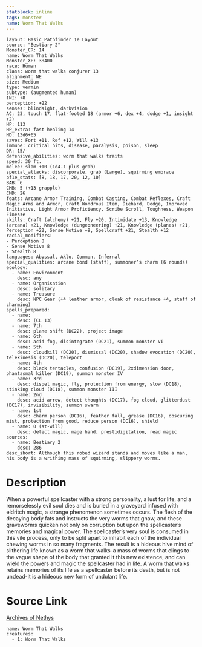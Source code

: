 ```yaml
---
statblock: inline
tags: monster
name: Worm That Walks
---
```

```statblock
layout: Basic Pathfinder 1e Layout
source: "Bestiary 2"
Monster_CR: 14
name: Worm That Walks
Monster_XP: 38400
race: Human
class: worm that walks conjurer 13
alignment: NE
size: Medium
type: vermin
subtype: (augmented human)
INI: +8
perception: +22
senses: blindsight, darkvision
AC: 23, touch 17, flat-footed 18 (armor +6, dex +4, dodge +1, insight +2)
HP: 113
HP_extra: fast healing 14
HD: 13d6+65
saves: Fort +11, Ref +12, Will +13
immune: critical hits, disease, paralysis, poison, sleep
DR: 15/-
defensive_abilities: worm that walks traits
speed: 30 ft.
melee: slam +10 (1d4-1 plus grab)
special_attacks: discorporate, grab (Large), squirming embrace
pf1e_stats: [8, 18, 17, 20, 12, 10]
BAB: 6
CMB: 5 (+13 grapple)
CMD: 26
feats: Arcane Armor Training, Combat Casting, Combat Reflexes, Craft Magic Arms and Armor, Craft Wondrous Item, Diehard, Dodge, Improved Initiative, Light Armor Proficiency, Scribe Scroll, Toughness, Weapon Finesse
skills: Craft (alchemy) +21, Fly +20, Intimidate +13, Knowledge (arcana) +21, Knowledge (dungeoneering) +21, Knowledge (planes) +21, Perception +22, Sense Motive +9, Spellcraft +21, Stealth +12
racial_modifiers:
- Perception 8
- Sense Motive 8
- Stealth 8
languages: Abyssal, Aklo, Common, Infernal
special_qualities: arcane bond (staff), summoner’s charm (6 rounds)
ecology:
  - name: Environment
    desc: any
  - name: Organisation
    desc: solitary
  - name: Treasure
    desc: NPC Gear (+4 leather armor, cloak of resistance +4, staff of charming)
spells_prepared:
  - name:
    desc: (CL 13)
  - name: 7th
    desc: plane shift (DC22), project image
  - name: 6th
    desc: acid fog, disintegrate (DC21), summon monster VI
  - name: 5th
    desc: cloudkill (DC20), dismissal (DC20), shadow evocation (DC20), telekinesis (DC20), teleport
  - name: 4th
    desc: black tentacles, confusion (DC19), 2xdimension door, phantasmal killer (DC19), summon monster IV
  - name: 3rd
    desc: dispel magic, fly, protection from energy, slow (DC18), stinking cloud (DC18), summon monster III
  - name: 2nd
    desc: acid arrow, detect thoughts (DC17), fog cloud, glitterdust (DC17), invisibility, summon swarm
  - name: 1st
    desc: charm person (DC16), feather fall, grease (DC16), obscuring mist, protection from good, reduce person (DC16), shield
  - name: 0 (at-will)
    desc: detect magic, mage hand, prestidigitation, read magic
sources:
  - name: Bestiary 2
    desc: 286
desc_short: Although this robed wizard stands and moves like a man, his body is a writhing mass of squirming, slippery worms.
```
# Description
When a powerful spellcaster with a strong personality, a lust for life, and a remorselessly evil soul dies and is buried in a graveyard infused with eldritch magic, a strange phenomenon sometimes occurs. The flesh of the decaying body fats and instructs the very worms that gnaw, and these graveworms quicken not only on corruption but upon the spellcaster’s memories and magical power. The spellcaster’s very soul is consumed in this vile process, only to be split apart to inhabit each of the individual chewing worms in so many fragments. The result is a hideous hive mind of slithering life known as a worm that walks-a mass of worms that clings to the vague shape of the body that granted it this new existence, and can wield the powers and magic the spellcaster had in life. A worm that walks retains memories of its life as a spellcaster before its death, but is not undead-it is a hideous new form of undulant life.
# Source Link
[Archives of Nethys](https://aonprd.com/MonsterDisplay.aspx?ItemName=Worm%20That%20Walks)
```encounter-table
name: Worm That Walks
creatures:
  - 1: Worm That Walks
```
